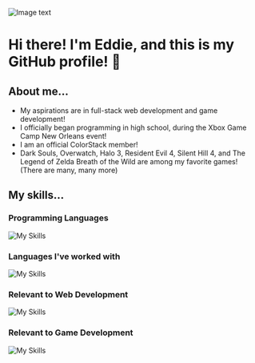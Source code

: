 ![Image text](https://c.tenor.com/TCEyVCo9wG0AAAAC/tenor.gif)
# Hi there! I'm Eddie, and this is my GitHub profile! 👋
## About me...
- My aspirations are in full-stack web development and game development!
- I officially began programming in high school, during the Xbox Game Camp New Orleans event!
- I am an official ColorStack member!
- Dark Souls, Overwatch, Halo 3, Resident Evil 4, Silent Hill 4, and The Legend of Zelda Breath of the Wild are among my favorite games! (There are many, many more)
## My skills...
### Programming Languages
![My Skills](https://skillicons.dev/icons?i=java,js,cs)
### Languages I've worked with
![My Skills](https://skillicons.dev/icons?i=c,cpp,py)
### Relevant to Web Development 
![My Skills](https://skillicons.dev/icons?i=html,css,bootstrap,nodejs,npm,express,react)
### Relevant to Game Development
![My Skills](https://skillicons.dev/icons?i=unity,gamemakerstudio,godot)
<!--
**eacastr1/eacastr1** is a ✨ _special_ ✨ repository because its `README.md` (this file) appears on your GitHub profile.

Here are some ideas to get you started:

- 🔭 I’m currently working on ...
- 🌱 I’m currently learning ...
- 👯 I’m looking to collaborate on ...
- 🤔 I’m looking for help with ...
- 💬 Ask me about ...
- 📫 How to reach me: ...
- 😄 Pronouns: ...
- ⚡ Fun fact: ...
-->
